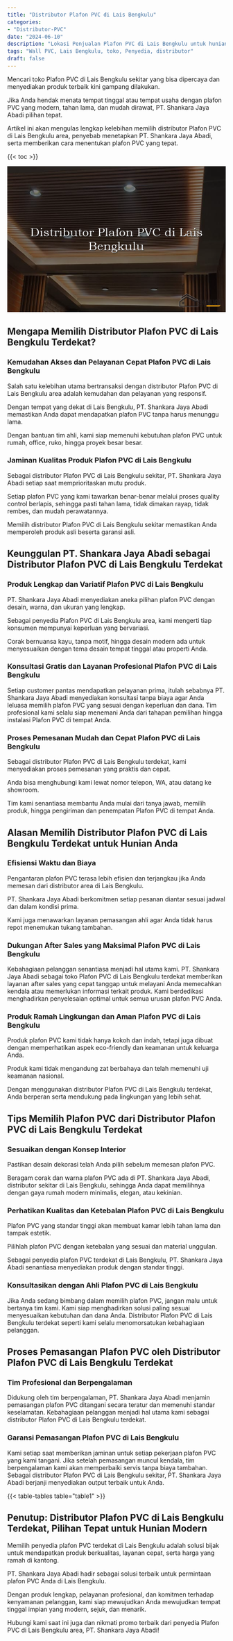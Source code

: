 ```yaml
---
title: "Distributor Plafon PVC di Lais Bengkulu"
categories: 
- "Distributor-PVC"
date: "2024-06-10"
description: "Lokasi Penjualan Plafon PVC di Lais Bengkulu untuk hunian, office, serta ritel. Produk berkualitas, pilihan motif, pilihan warna modern, dengan layanan pemasangan oleh tim profesional dan jaminan resmi!|Servis penjualan Plafon PVC di Lais Bengkulu bagi keperluan rumah, office, atau toko, dengan panel terbaik dan pemasangan oleh tim berpengalaman dan kepastian resmi.|Alternatif Plafon PVC di Lais Bengkulu yang terbukti bagi hunian, kantor, dan toko, dengan produk berkualitas dan penempatan ditangani oleh tim profesional serta jaminan resmi.|Distribusi Plafon PVC di Lais Bengkulu untuk hunian, office, serta toko, dengan panel terbaik dan pemasangan oleh tenaga ahli profesional, disertai dengan garansi resmi.}"
tags: "Wall PVC, Lais Bengkulu, toko, Penyedia, distributor"
draft: false
---
```


Mencari toko Plafon PVC di Lais Bengkulu sekitar yang bisa dipercaya dan menyediakan produk terbaik kini gampang dilakukan.

Jika Anda hendak menata tempat tinggal atau tempat usaha dengan plafon PVC yang modern, tahan lama, dan mudah dirawat, PT. Shankara Jaya Abadi pilihan tepat.

Artikel ini akan mengulas lengkap kelebihan memilih distributor Plafon PVC di Lais Bengkulu area, penyebab menetapkan PT. Shankara Jaya Abadi, serta memberikan cara menentukan plafon PVC yang tepat.

{{< toc >}}

![Distributor Plafon PVC di Lais Bengkulu](/images/Distributor-PVC/Distributor-Plafon-PVC-di-Lais-Bengkulu.png)


## Mengapa Memilih Distributor Plafon PVC di Lais Bengkulu Terdekat?

### Kemudahan Akses dan Pelayanan Cepat Plafon PVC di Lais Bengkulu

Salah satu kelebihan utama bertransaksi dengan distributor Plafon PVC di Lais Bengkulu area adalah kemudahan dan pelayanan yang responsif.

Dengan tempat yang dekat di Lais Bengkulu, PT. Shankara Jaya Abadi memastikan Anda dapat mendapatkan plafon PVC tanpa harus menunggu lama.

Dengan bantuan tim ahli, kami siap memenuhi kebutuhan plafon PVC untuk rumah, office, ruko, hingga proyek besar besar.

### Jaminan Kualitas Produk Plafon PVC di Lais Bengkulu

Sebagai distributor Plafon PVC di Lais Bengkulu sekitar, PT. Shankara Jaya Abadi setiap saat memprioritaskan mutu produk.

Setiap plafon PVC yang kami tawarkan benar-benar melalui proses quality control berlapis, sehingga pasti tahan lama, tidak dimakan rayap, tidak rembes, dan mudah perawatannya.

Memilih distributor Plafon PVC di Lais Bengkulu sekitar memastikan Anda memperoleh produk asli beserta garansi asli.

## Keunggulan PT. Shankara Jaya Abadi sebagai Distributor Plafon PVC di Lais Bengkulu Terdekat

### Produk Lengkap dan Variatif Plafon PVC di Lais Bengkulu

PT. Shankara Jaya Abadi menyediakan aneka pilihan plafon PVC dengan desain, warna, dan ukuran yang lengkap.

Sebagai penyedia Plafon PVC di Lais Bengkulu area, kami mengerti tiap konsumen mempunyai keperluan yang bervariasi.

Corak bernuansa kayu, tanpa motif, hingga desain modern ada untuk menyesuaikan dengan tema desain tempat tinggal atau properti Anda.

### Konsultasi Gratis dan Layanan Profesional Plafon PVC di Lais Bengkulu

Setiap customer pantas mendapatkan pelayanan prima, itulah sebabnya PT. Shankara Jaya Abadi menyediakan konsultasi tanpa biaya agar Anda leluasa memilih plafon PVC yang sesuai dengan keperluan dan dana. Tim profesional kami selalu siap menemani Anda dari tahapan pemilihan hingga instalasi Plafon PVC di tempat Anda.

### Proses Pemesanan Mudah dan Cepat Plafon PVC di Lais Bengkulu

Sebagai distributor Plafon PVC di Lais Bengkulu terdekat, kami menyediakan proses pemesanan yang praktis dan cepat.

Anda bisa menghubungi kami lewat nomor telepon, WA, atau datang ke showroom.

Tim kami senantiasa membantu Anda mulai dari tanya jawab, memilih produk, hingga pengiriman dan penempatan Plafon PVC di tempat Anda.

## Alasan Memilih Distributor Plafon PVC di Lais Bengkulu Terdekat untuk Hunian Anda

### Efisiensi Waktu dan Biaya

Pengantaran plafon PVC terasa lebih efisien dan terjangkau jika Anda memesan dari distributor area di Lais Bengkulu.

PT. Shankara Jaya Abadi berkomitmen setiap pesanan diantar sesuai jadwal dan dalam kondisi prima.

Kami juga menawarkan layanan pemasangan ahli agar Anda tidak harus repot menemukan tukang tambahan.

### Dukungan After Sales yang Maksimal Plafon PVC di Lais Bengkulu

Kebahagiaan pelanggan senantiasa menjadi hal utama kami. PT. Shankara Jaya Abadi sebagai toko Plafon PVC di Lais Bengkulu terdekat memberikan layanan after sales yang cepat tanggap untuk melayani Anda memecahkan kendala atau memerlukan informasi terkait produk. Kami berdedikasi menghadirkan penyelesaian optimal untuk semua urusan plafon PVC Anda.

### Produk Ramah Lingkungan dan Aman Plafon PVC di Lais Bengkulu

Produk plafon PVC kami tidak hanya kokoh dan indah, tetapi juga dibuat dengan memperhatikan aspek eco-friendly dan keamanan untuk keluarga Anda.

Produk kami tidak mengandung zat berbahaya dan telah memenuhi uji keamanan nasional.

Dengan menggunakan distributor Plafon PVC di Lais Bengkulu terdekat, Anda berperan serta mendukung pada lingkungan yang lebih sehat.

## Tips Memilih Plafon PVC dari Distributor Plafon PVC di Lais Bengkulu Terdekat

### Sesuaikan dengan Konsep Interior

Pastikan desain dekorasi telah Anda pilih sebelum memesan plafon PVC.

Beragam corak dan warna plafon PVC ada di PT. Shankara Jaya Abadi, distributor sekitar di Lais Bengkulu, sehingga Anda dapat memilihnya dengan gaya rumah modern minimalis, elegan, atau kekinian.

### Perhatikan Kualitas dan Ketebalan Plafon PVC di Lais Bengkulu

Plafon PVC yang standar tinggi akan membuat kamar lebih tahan lama dan tampak estetik.

Pilihlah plafon PVC dengan ketebalan yang sesuai dan material unggulan.

Sebagai penyedia plafon PVC terdekat di Lais Bengkulu, PT. Shankara Jaya Abadi senantiasa menyediakan produk dengan standar tinggi.

### Konsultasikan dengan Ahli Plafon PVC di Lais Bengkulu

Jika Anda sedang bimbang dalam memilih plafon PVC, jangan malu untuk bertanya tim kami. Kami siap menghadirkan solusi paling sesuai menyesuaikan kebutuhan dan dana Anda. Distributor Plafon PVC di Lais Bengkulu terdekat seperti kami selalu menomorsatukan kebahagiaan pelanggan.

## Proses Pemasangan Plafon PVC oleh Distributor Plafon PVC di Lais Bengkulu Terdekat

### Tim Profesional dan Berpengalaman

Didukung oleh tim berpengalaman, PT. Shankara Jaya Abadi menjamin pemasangan plafon PVC ditangani secara teratur dan memenuhi standar keselamatan. Kebahagiaan pelanggan menjadi hal utama kami sebagai distributor Plafon PVC di Lais Bengkulu terdekat.

### Garansi Pemasangan Plafon PVC di Lais Bengkulu

Kami setiap saat memberikan jaminan untuk setiap pekerjaan plafon PVC yang kami tangani. Jika setelah pemasangan muncul kendala, tim berpengalaman kami akan memperbaiki servis tanpa biaya tambahan. Sebagai distributor Plafon PVC di Lais Bengkulu sekitar, PT. Shankara Jaya Abadi berjanji menyediakan output terbaik untuk Anda.

{{< table-tables table="table1" >}}

## Penutup: Distributor Plafon PVC di Lais Bengkulu Terdekat, Pilihan Tepat untuk Hunian Modern

Memilih penyedia plafon PVC terdekat di Lais Bengkulu adalah solusi bijak untuk mendapatkan produk berkualitas, layanan cepat, serta harga yang ramah di kantong.

PT. Shankara Jaya Abadi hadir sebagai solusi terbaik untuk permintaan plafon PVC Anda di Lais Bengkulu.

Dengan produk lengkap, pelayanan profesional, dan komitmen terhadap kenyamanan pelanggan, kami siap mewujudkan Anda mewujudkan tempat tinggal impian yang modern, sejuk, dan menarik.

Hubungi kami saat ini juga dan nikmati promo terbaik dari penyedia Plafon PVC di Lais Bengkulu area, PT. Shankara Jaya Abadi!